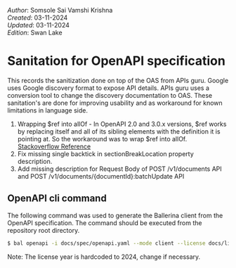 _Author_: Somsole Sai Vamshi Krishna \
_Created_: 03-11-2024 \
_Updated_: 03-11-2024 \
_Edition_: Swan Lake

# Sanitation for OpenAPI specification

This records the sanitization done on top of the OAS from APIs guru. Google uses Google discovery format to expose API details. APIs guru uses a conversion tool to change the discovery documentation to OAS. These sanitation's are done for improving usability and as workaround for known limitations in language side.

[//]: # "TODO: Add sanitation details"

1. Wrapping $ref into allOf - In OpenAPI 2.0 and 3.0.x versions, $ref works by replacing itself and all of its sibling elements with the definition it is pointing at. So the workaround was to wrap $ref into allOf. [Stackoverflow Reference](https://stackoverflow.com/questions/33629750/swagger-schema-properties-ignored-when-using-ref-why)
2. Fix missing single backtick in sectionBreakLocation property description.
3. Add missing description for Request Body of POST /v1/documents API and POST /v1/documents/{documentId}:batchUpdate API

## OpenAPI cli command

The following command was used to generate the Ballerina client from the OpenAPI specification. The command should be executed from the repository root directory.

```bash
$ bal openapi -i docs/spec/openapi.yaml --mode client --license docs/license.txt -o ballerina
```

Note: The license year is hardcoded to 2024, change if necessary.
